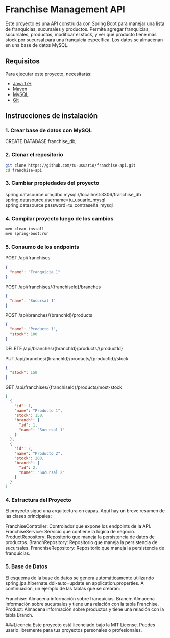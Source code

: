  # Franchise Management API

Este proyecto es una API construida con Spring Boot para manejar una lista de franquicias, sucursales y productos. Permite agregar franquicias, sucursales, productos, modificar el stock, y ver qué producto tiene más stock por sucursal para una franquicia específica. Los datos se almacenan en una base de datos MySQL.

## Requisitos

Para ejecutar este proyecto, necesitarás:

- [Java 17+](https://www.oracle.com/java/technologies/javase-jdk17-downloads.html)
- [Maven](https://maven.apache.org/install.html)
- [MySQL](https://dev.mysql.com/downloads/mysql/)
- [Git](https://git-scm.com/)

## Instrucciones de instalación

### 1. Crear base de datos con MySQL

CREATE DATABASE franchise_db;

### 2. Clonar el repositorio

```bash
git clone https://github.com/tu-usuario/franchise-api.git
cd franchise-api
```

### 3. Cambiar propiedades del proyecto

spring.datasource.url=jdbc:mysql://localhost:3306/franchise_db
spring.datasource.username=tu_usuario_mysql
spring.datasource.password=tu_contraseña_mysql

### 4. Compilar proyecto luego de los cambios

```bash
mvn clean install
mvn spring-boot:run
```

### 5. Consumo de los endpoints

POST /api/franchises

```json
{
  "name": "Franquicia 1"
}
```

POST /api/franchises/{franchiseId}/branches
```json
{
  "name": "Sucursal 1"
}
```

POST /api/branches/{branchId}/products

```json
{
  "name": "Producto 1",
  "stock": 100
}
```

DELETE /api/branches/{branchId}/products/{productId}

PUT /api/branches/{branchId}/products/{productId}/stock

```json
{
  "stock": 150
}
```

GET /api/franchises/{franchiseId}/products/most-stock
```json
[
  {
    "id": 1,
    "name": "Producto 1",
    "stock": 150,
    "branch": {
      "id": 1,
      "name": "Sucursal 1"
    }
  },
  {
    "id": 2,
    "name": "Producto 2",
    "stock": 200,
    "branch": {
      "id": 2,
      "name": "Sucursal 2"
    }
  }
]
```
### 4. Estructura del Proyecto
El proyecto sigue una arquitectura en capas. Aquí hay un breve resumen de las clases principales:

FranchiseController: Controlador que expone los endpoints de la API.
FranchiseService: Servicio que contiene la lógica de negocio.
ProductRepository: Repositorio que maneja la persistencia de datos de productos.
BranchRepository: Repositorio que maneja la persistencia de sucursales.
FranchiseRepository: Repositorio que maneja la persistencia de franquicias.

### 5. Base de Datos
El esquema de la base de datos se genera automáticamente utilizando spring.jpa.hibernate.ddl-auto=update en application.properties. A continuación, un ejemplo de las tablas que se crearán:

Franchise: Almacena información sobre franquicias.
Branch: Almacena información sobre sucursales y tiene una relación con la tabla Franchise.
Product: Almacena información sobre productos y tiene una relación con la tabla Branch.

###Licencia
Este proyecto está licenciado bajo la MIT License. Puedes usarlo libremente para tus proyectos personales o profesionales.

